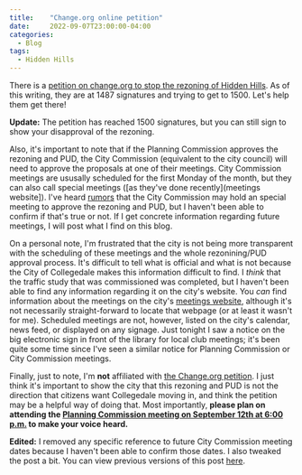 ```yaml
---
title:    "Change.org online petition"
date:     2022-09-07T23:00:00-04:00
categories:
  - Blog
tags:
  - Hidden Hills 
---
```


There is a [petition on change.org to stop the rezoning of Hidden Hills][petition].
As of this writing, they are at 1487 signatures and trying to get to 1500.
Let's help them get there!

   [petition]:  https://www.change.org/p/stop-the-rezoning-and-destruction-of-600-acres-of-woodland-agricultural-land-for-commercial-use

**Update:**  The petition has reached 1500 signatures, but you can still sign to show your disapproval of the rezoning.

Also, it's important to note that if the Planning Commission approves the rezoning and PUD, the City Commission (equivalent to the city council) will need to approve the proposals at one of their meetings.
City Commission meetings are ususally scheduled for the first Monday of the month, but they can also call special meetings ([as they've done recently](meetings website]).
I've heard [rumors] that the City Commission may hold an special meeting to approve the rezoning and PUD, but I haven't been able to confirm if that's true or not.
If I get concrete information regarding future meetings, I will post what I find on this blog.

   [rumors]:  https://www.change.org/p/stop-the-rezoning-and-destruction-of-600-acres-of-woodland-agricultural-land-for-commercial-use/u/30881583

On a personal note, I'm frustrated that the city is not being more transparent with the scheduling of these meetings and the whole rezonining/PUD approval process.
It's difficult to tell what is official and what is not because the City of Collegedale makes this information difficult to find.
I _think_ that the traffic study that was commissioned was completed, but I haven't been able to find any information regarding it on the city's website.
You _can_ find information about the meetings on the city's [meetings website], although it's not necessarily straight-forward to locate that webpage (or at least it wasn't for me).
Scheduled meetings are not, however, listed on the city's calendar, news feed, or displayed on any signage.
Just tonight I saw a notice on the big electronic sign in front of the library for local club meetings;
it's been quite some time since I've seen a similar notice for Planning Commission or City Commission meetings.

   [meetings website]:  https://www.collegedaletn.gov/government/agendas___minutes/index.php

Finally, just to note, I'm **not** affiliated with [the Change.org petition][petition].
I just think it's important to show the city that this rezoning and PUD is not the direction that citizens want Collegedale moving in, and think the petition may be a helpful way of doing that.
Most importantly, **please plan on attending the [Planning Commission meeting on September 12th at 6:00 p.m.][announcement] to make your voice heard.**

   [announcement]:  /blog/sept-12-zoning-meeting/
   
**Edited:**  I removed any specific reference to future City Commission meeting dates because I haven't been able to confirm those dates.
I also tweaked the post a bit.
You can view previous versions of this post [here][versions].

   [versions]:  https://github.com/HHRezoning/HHRezoning.github.io/commit/81903c87f8e1ecaa3e4a5b88e7f73f1ec99be44e
